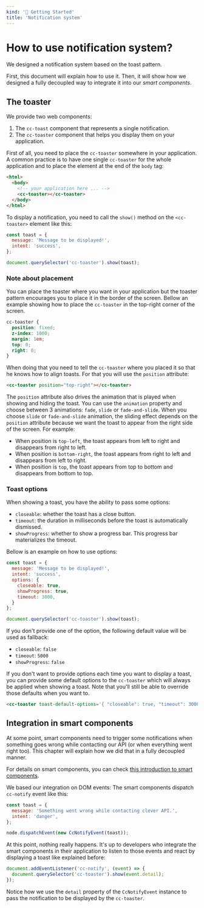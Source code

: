 ```yaml
---
kind: '🏡 Getting Started'
title: 'Notification system'
---
```


# How to use notification system?

We designed a notification system based on the toast pattern.

First, this document will explain how to use it.
Then, it will show how we designed a fully decoupled way to integrate it into our _smart components_.

## The toaster

We provide two web components:

1. The `cc-toast` component that represents a single notification.
2. The `cc-toaster` component that helps you display them on your application.

First of all, you need to place the `cc-toaster` somewhere in your application.
A common practice is to have one single `cc-toaster` for the whole application and to place the element at the end of the `body` tag:

```html
<html>
  <body>
    <!-- your application here ... -->
    <cc-toaster></cc-toaster>
  </body>
</html>
```

To display a notification, you need to call the `show()` method on the `<cc-toaster>` element like this:

```javascript
const toast = {
  message: 'Message to be displayed!',
  intent: 'success',
};

document.querySelector('cc-toaster').show(toast);
```

### Note about placement

You can place the toaster where you want in your application but the toaster pattern encourages you to place it in the border of the screen.
Bellow an example showing how to place the `cc-toaster` in the top-right corner of the screen.

```css
cc-toaster {
  position: fixed;
  z-index: 1000;
  margin: 1em;
  top: 0;
  right: 0;
}
```

When doing that you need to tell the `cc-toaster` where you placed it so that he knows how to align toasts.
For that you will use the `position` attribute:

```html
<cc-toaster position="top-right"></cc-toaster>
```

The `position` attribute also drives the animation that is played when showing and hiding the toast.
You can use the `animation` property and choose between 3 animations: `fade`, `slide` or `fade-and-slide`.
When you choose `slide` or `fade-and-slide` animation, the sliding effect depends on the `position` attribute because we want the toast to appear from the right side of the screen.
For example:

* When position is `top-left`, the toast appears from left to right and disappears from right to left.
* When position is `bottom-right`, the toast appears from right to left and disappears from left to right.
* When position is `top`, the toast appears from top to bottom and disappears from bottom to top.

### Toast options

When showing a toast, you have the ability to pass some options:

* `closeable`: whether the toast has a close button.
* `timeout`: the duration in milliseconds before the toast is automatically dismissed.
* `showProgress`: whether to show a progress bar. This progress bar materializes the timeout.

Bellow is an example on how to use options:

```javascript
const toast = {
  message: 'Message to be displayed!',
  intent: 'success',
  options: {
    closeable: true,
    showProgress: true,
    timeout: 3000,
  }
};

document.querySelector('cc-toaster').show(toast);
```

If you don't provide one of the option, the following default value will be used as fallback:

* `closeable`: `false`
* `timeout`: `5000`
* `showProgress`: `false`

If you don't want to provide options each time you want to display a toast, you can provide some default options to the `cc-toaster` which will always be applied when showing a toast.
Note that you'll still be able to override those defaults when you want to.

```html
<cc-toaster toast-default-options='{ "closeable": true, "timeout": 3000 }'></cc-toaster>
```

## Integration in smart components

At some point, smart components need to trigger some notifications when something goes wrong while contacting our API (or when everything went right too). This chapter will explain how we did that in a fully decoupled manner.

For details on smart components, you can check [this introduction to smart components](https://www.clever-cloud.com/developers/doc/clever-components/?path=/docs/🏡-getting-started-smart-components--docs).

We based our integration on DOM events:
The smart components dispatch `cc-notify` event like this:

```javascript
const toast = {
  message: 'Something went wrong while contacting clever API.',
  intent: 'danger',
};

node.dispatchEvent(new CcNotifyEvent(toast));
```

At this point, nothing really happens.
It's up to developers who integrate the smart components in their application to listen to those events and react by displaying a toast like explained before:

```javascript
document.addEventListener('cc-notify', (event) => {
  document.querySelector('cc-toaster').show(event.detail);
});
```

Notice how we use the `detail` property of the `CcNotifyEvent` instance to pass the notification to be displayed by the `cc-toaster`.
